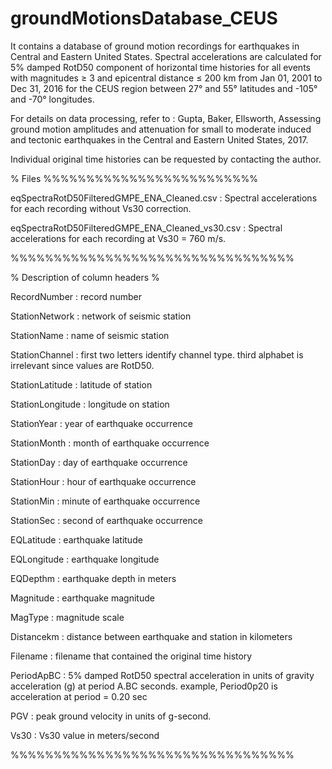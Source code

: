 # groundMotionsDatabase_CEUS
It contains a database of ground motion recordings for earthquakes in Central and Eastern United States. Spectral accelerations are calculated for 5% damped RotD50 component of horizontal time histories for all events with magnitudes ≥ 3 and epicentral distance ≤ 200 km from Jan 01, 2001 to Dec 31, 2016 for the CEUS region between 27° and 55° latitudes and -105° and -70° longitudes.

For details on data processing, refer to : Gupta, Baker, Ellsworth, Assessing ground motion amplitudes and attenuation for small to moderate induced and tectonic earthquakes in the Central and Eastern United States, 2017.

Individual original time histories can be requested by contacting the author.


% Files %%%%%%%%%%%%%%%%%%%%%%%%%

eqSpectraRotD50FilteredGMPE_ENA_Cleaned.csv 	 : Spectral accelerations for each recording without Vs30 correction.

eqSpectraRotD50FilteredGMPE_ENA_Cleaned_vs30.csv : Spectral accelerations for each recording at Vs30 = 760 m/s.

%%%%%%%%%%%%%%%%%%%%%%%%%%%%%%%%%


% Description of column headers %

RecordNumber     : record number

StationNetwork   : network of seismic station

StationName      : name of seismic station

StationChannel   : first two letters identify channel type. third alphabet is irrelevant since values are RotD50.

StationLatitude  : latitude of station

StationLongitude : longitude on station

StationYear      : year of earthquake occurrence

StationMonth     : month of earthquake occurrence

StationDay       : day of earthquake occurrence

StationHour      : hour of earthquake occurrence

StationMin       : minute of earthquake occurrence

StationSec       : second of earthquake occurrence

EQLatitude       : earthquake latitude

EQLongitude      : earthquake longitude

EQDepthm         : earthquake depth in meters

Magnitude        : earthquake magnitude

MagType          : magnitude scale

Distancekm       : distance between earthquake and station in kilometers

Filename         : filename that contained the original time history

PeriodApBC       : 5% damped RotD50 spectral acceleration in units of gravity acceleration (g) at period A.BC seconds. example, Period0p20 is acceleration at period = 0.20 sec

PGV				 : peak ground velocity in units of g-second.

Vs30			 : Vs30 value in meters/second

%%%%%%%%%%%%%%%%%%%%%%%%%%%%%%%%%

